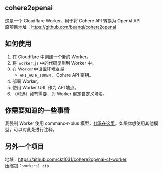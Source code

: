 ## cohere2openai
这是一个 Cloudflare Worker，用于将 Cohere API 转换为 OpenAI API  
原项目地址：https://github.com/beanqi/cohere2openai

## 如何使用

1. 在 Cloudflare 中创建一个新的 Worker。
2. 将` worker.js` 中的代码复制到 Worker 中。
3. 在 Worker 中设置环境变量：
   - `API_AUTH_TOKEN`： Cohere API 密钥。
5. 部署 Worker。
6. 使用 Worker URL 作为 API 端点。
7. （可选）如有需要，为 Worker 绑定自定义域名。

## 你需要知道的一些事情

我强制 Worker 使用 command-r-plus 模型，[代码在这里](https://github.com/beanqi/cohere2openai/blob/8880315a0ead2f62c8243c249e06374de7ce77d3/worker.js#L52)。如果你想使用其他模型，可以对此处进行注释。

## 另外一个项目
地址：https://github.com/ckt1031/cohere2openai-cf-worker  
压缩包：`workers1.zip`
